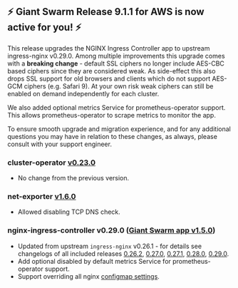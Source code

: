 ## :zap: Giant Swarm Release 9.1.1 for AWS is now active for you! :zap:

This release upgrades the NGINX Ingress Controller app to upstream ingress-nginx v0.29.0. Among multiple improvements this upgrade comes with a **breaking change** - default SSL ciphers no longer include AES-CBC based ciphers since they are considered weak. As side-effect this also drops SSL support for old browsers and clients which do not support AES-GCM ciphers (e.g. Safari 9). At your own risk weak ciphers can still be enabled on demand independently for each cluster.

We also added optional metrics Service for prometheus-operator support. This allows prometheus-operator to scrape metrics to monitor the app.

To ensure smooth upgrade and migration experience, and for any additional questions you may have in relation to these changes, as always, please consult with your support engineer.

### cluster-operator [v0.23.0](https://github.com/giantswarm/cluster-operator/releases/tag/v0.23.0)

- No change from the previous version.

### net-exporter [v1.6.0](https://github.com/giantswarm/net-exporter/blob/master/CHANGELOG.md#160-2020-01-29)

- Allowed disabling TCP DNS check.

### nginx-ingress-controller v0.29.0 ([Giant Swarm app v1.5.0](https://github.com/giantswarm/nginx-ingress-controller-app/blob/master/CHANGELOG.md#v150-2020-02-18))

- Updated from upstream `ingress-nginx` v0.26.1 - for details see changelogs of all included releases [0.26.2](https://github.com/kubernetes/ingress-nginx/releases/tag/nginx-0.26.2), [0.27.0](https://github.com/kubernetes/ingress-nginx/releases/tag/nginx-0.27.0), [0.27.1](https://github.com/kubernetes/ingress-nginx/releases/tag/nginx-0.27.1), [0.28.0](https://github.com/kubernetes/ingress-nginx/releases/tag/nginx-0.28.0), [0.29.0](https://github.com/kubernetes/ingress-nginx/releases/tag/nginx-0.29.0).
- Add optional disabled by default metrics Service for prometheus-operator support.
- Support overriding all nginx [configmap settings](https://github.com/kubernetes/ingress-nginx/blob/master/docs/user-guide/nginx-configuration/configmap.md#configuration-options).
